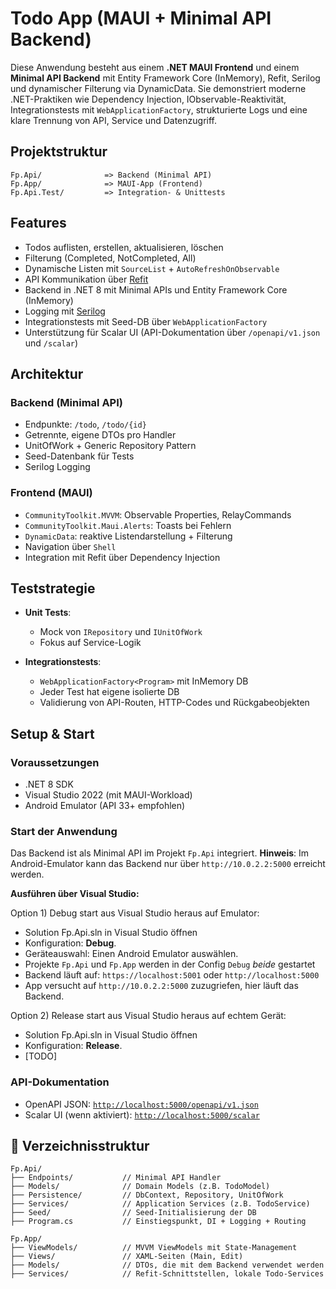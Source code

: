 
# Todo App (MAUI + Minimal API Backend)

Diese Anwendung besteht aus einem **.NET MAUI Frontend** und einem **Minimal API Backend** mit
Entity Framework Core (InMemory), Refit, Serilog und dynamischer Filterung via DynamicData. Sie
demonstriert moderne .NET-Praktiken wie Dependency Injection, IObservable-Reaktivität,
Integrationstests mit `WebApplicationFactory`, strukturierte Logs und eine klare Trennung von
API, Service und Datenzugriff.

## Projektstruktur

```text
Fp.Api/              => Backend (Minimal API)
Fp.App/              => MAUI-App (Frontend)
Fp.Api.Test/         => Integration- & Unittests
```

## Features

* Todos auflisten, erstellen, aktualisieren, löschen
* Filterung (Completed, NotCompleted, All)
* Dynamische Listen mit `SourceList` + `AutoRefreshOnObservable`
* API Kommunikation über [Refit](https://github.com/reactiveui/refit)
* Backend in .NET 8 mit Minimal APIs und Entity Framework Core (InMemory)
* Logging mit [Serilog](https://serilog.net/)
* Integrationstests mit Seed-DB über `WebApplicationFactory`
* Unterstützung für Scalar UI (API-Dokumentation über `/openapi/v1.json` und `/scalar`)

## Architektur

### Backend (Minimal API)

* Endpunkte: `/todo`, `/todo/{id}`
* Getrennte, eigene DTOs pro Handler
* UnitOfWork + Generic Repository Pattern
* Seed-Datenbank für Tests
* Serilog Logging

### Frontend (MAUI)

* `CommunityToolkit.MVVM`: Observable Properties, RelayCommands
* `CommunityToolkit.Maui.Alerts`: Toasts bei Fehlern
* `DynamicData`: reaktive Listendarstellung + Filterung
* Navigation über `Shell`
* Integration mit Refit über Dependency Injection

## Teststrategie

* **Unit Tests**:

  * Mock von `IRepository` und `IUnitOfWork`
  * Fokus auf Service-Logik

* **Integrationstests**:

  * `WebApplicationFactory<Program>` mit InMemory DB
  * Jeder Test hat eigene isolierte DB
  * Validierung von API-Routen, HTTP-Codes und Rückgabeobjekten

## Setup & Start

### Voraussetzungen

* .NET 8 SDK
* Visual Studio 2022 (mit MAUI-Workload)
* Android Emulator (API 33+ empfohlen)

### Start der Anwendung

Das Backend ist als Minimal API im Projekt `Fp.Api` integriert. **Hinweis**: Im
Android-Emulator kann das Backend nur über `http://10.0.2.2:5000` erreicht werden.

**Ausführen über Visual Studio:**

Option 1) Debug start aus Visual Studio heraus auf Emulator:

* Solution Fp.Api.sln in Visual Studio öffnen
* Konfiguration: **Debug**.
* Geräteauswahl: Einen Android Emulator auswählen.
* Projekte `Fp.Api` und `Fp.App` werden in der Config `Debug` *beide* gestartet
* Backend läuft auf: `https://localhost:5001` oder `http://localhost:5000`
* App versucht auf `http://10.0.2.2:5000` zuzugriefen, hier läuft das Backend.

Option 2) Release start aus Visual Studio heraus auf echtem Gerät:

* Solution Fp.Api.sln in Visual Studio öffnen
* Konfiguration: **Release**.
* [TODO]

### API-Dokumentation

* OpenAPI JSON: [`http://localhost:5000/openapi/v1.json`](http://localhost:5000/openapi/v1.json)
* Scalar UI (wenn aktiviert): [`http://localhost:5000/scalar`](http://localhost:5000/scalar)

## 📁 Verzeichnisstruktur

```text
Fp.Api/
├── Endpoints/           // Minimal API Handler
├── Models/              // Domain Models (z.B. TodoModel)
├── Persistence/         // DbContext, Repository, UnitOfWork
├── Services/            // Application Services (z.B. TodoService)
├── Seed/                // Seed-Initialisierung der DB
├── Program.cs           // Einstiegspunkt, DI + Logging + Routing
```

```text
Fp.App/
├── ViewModels/          // MVVM ViewModels mit State-Management
├── Views/               // XAML-Seiten (Main, Edit)
├── Models/              // DTOs, die mit dem Backend verwendet werden
├── Services/            // Refit-Schnittstellen, lokale Todo-Services
```
